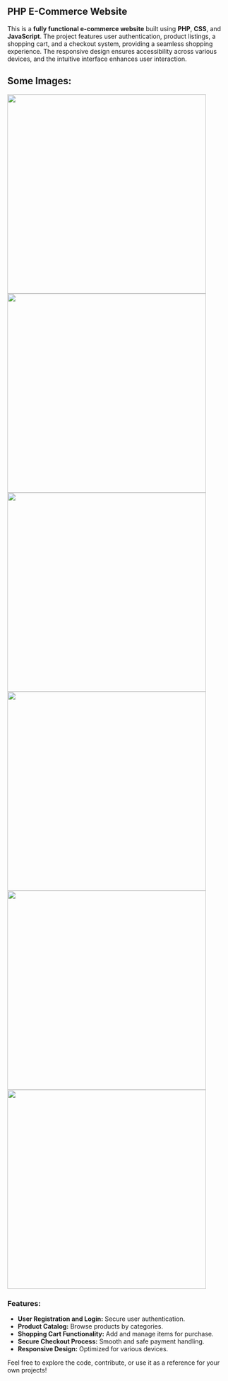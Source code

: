 ## **PHP E-Commerce Website**

This is a **fully functional e-commerce website** built using **PHP**, **CSS**, and **JavaScript**. The project features user authentication, product listings, a shopping cart, and a checkout system, providing a seamless shopping experience. The responsive design ensures accessibility across various devices, and the intuitive interface enhances user interaction.

## Some Images:
<img width="450px;" src="https://firebasestorage.googleapis.com/v0/b/images-37c36.appspot.com/o/Screenshot%20(23).png?alt=media&token=14c4f26d-b1ef-4f79-8bfa-7b005052ed5e"/>
<img width="450px;" src="https://firebasestorage.googleapis.com/v0/b/images-37c36.appspot.com/o/Screenshot%20(25).png?alt=media&token=56abdfa8-ee0a-444e-a7dc-ae6ba0bb1f1f"/>
<img width="450px;" src="https://firebasestorage.googleapis.com/v0/b/images-37c36.appspot.com/o/Screenshot%20(24).png?alt=media&token=59d70111-8870-4495-93e8-815aff5d7e83"/>
<img width="450px;" src="https://firebasestorage.googleapis.com/v0/b/images-37c36.appspot.com/o/Screenshot%20(28).png?alt=media&token=7f1ff4ec-fd93-4134-8c25-2aeebcb3f858"/>
<img width="450px;" src="https://firebasestorage.googleapis.com/v0/b/images-37c36.appspot.com/o/Screenshot%20(26).png?alt=media&token=6343a4c3-559c-4f4c-b214-eb70bc9cfcbf"/>
<img width="450px;" src="https://firebasestorage.googleapis.com/v0/b/images-37c36.appspot.com/o/Screenshot%20(27).png?alt=media&token=23713433-66e9-47b9-b0da-57fc0fd5bcb7"/>

### **Features:**
- **User Registration and Login:** Secure user authentication.
- **Product Catalog:** Browse products by categories.
- **Shopping Cart Functionality:** Add and manage items for purchase.
- **Secure Checkout Process:** Smooth and safe payment handling.
- **Responsive Design:** Optimized for various devices.

Feel free to explore the code, contribute, or use it as a reference for your own projects!

